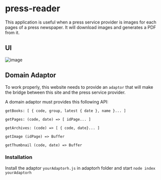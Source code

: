 # press-reader

This application is useful when a press service provider is images for each pages of a press newspaper. It will download images and generates a PDF from it.

## UI

![image](https://github.com/pdulvp/press-reader/assets/28950124/42133d28-63bd-4381-b2b8-a9b61b37399c)

## Domain Adaptor

To work properly, this website needs to provide an `adaptor` that will make the bridge between this site and the press service provider.

A domain adaptor must provides this following API:

`getBooks: [ { code, group, latest { date }, name }... ]`
  
`getPages: (code, date) => [ idPage... ]`

`getArchives: (code) => [ { code, date}... ]`

`getImage (idPage) => Buffer`

`getThumbnail (code, date) => Buffer`

### Installation

Install the adaptor `yourAdaptorh.js` in adaptorh folder and start `node index yourAdaptorh`

